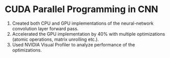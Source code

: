 # CUDA Parallel Programming in CNN
1. Created both CPU and GPU implementations of the neural-network convolution layer forward pass.
2. Accelerated the GPU implementation by 40\% with multiple optimizations (atomic operations, matrix unrolling etc.).
3. Used NVIDIA Visual Profiler to analyze performance of the optimizations.

